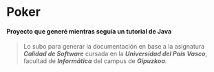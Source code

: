 # Poker
#### Proyecto que generé mientras seguía un tutorial de Java
> Lo subo para generar la documentación en base a la asignatura ***Calidad de Software*** cursada en la ***Universidad del País Vasco***, facultad de ***Informática*** del campus de ***Gipuzkoa***.
